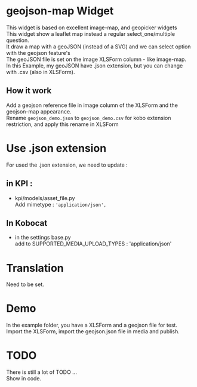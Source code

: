 # geojson-map Widget

This widget is based on excellent image-map, and geopicker widgets  
This widget show a leaflet map instead a regular select_one/multiple question.  
It draw a map with a geoJSON (instead of a SVG) and we can select option with the geojson feature's  
The geoJSON file is set on the image XLSForm column - like image-map.  
In this Example, my geoJSON have .json extension, but you can change with .csv (also in XLSForm).

## How it work

Add a geojson reference file in image column of the XLSForm and the geojson-map appearance.  
Rename `geojson_demo.json` to `geojson_demo.csv` for kobo extension restriction, and apply this rename in XLSForm

# Use .json extension 

For used the .json extension, we need to update :
## in KPI : 
- kpi/models/asset_file.py  
Add mimetype : 
`
'application/json',
`

## In Kobocat
- in the settings base.py  
add to SUPPORTED_MEDIA_UPLOAD_TYPES :
'application/json'


# Translation
Need to be set.

# Demo

In the example folder, you have a XLSForm and a geojson file for test.  
Import the XLSForm, import the geojson.json file in media and publish.

# TODO

There is still a lot of TODO ...  
Show in code.
